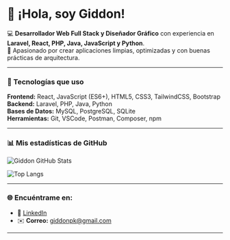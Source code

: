 # 👋 ¡Hola, soy Giddon!

💻 **Desarrollador Web Full Stack y Diseñador Gráfico** con experiencia en **Laravel, React, PHP, Java, JavaScript y Python**.  
🚀 Apasionado por crear aplicaciones limpias, optimizadas y con buenas prácticas de arquitectura.  

---

### 🧰 Tecnologías que uso

**Frontend:** React, JavaScript (ES6+), HTML5, CSS3, TailwindCSS, Bootstrap  
**Backend:** Laravel, PHP, Java, Python  
**Bases de Datos:** MySQL, PostgreSQL, SQLite  
**Herramientas:** Git, VSCode, Postman, Composer, npm

---

### 📊 Mis estadísticas de GitHub
![Giddon GitHub Stats](https://github-readme-stats.vercel.app/api?username=GddnPk&show_icons=true&theme=radical)

![Top Langs](https://github-readme-stats.vercel.app/api/top-langs/?username=GddnPk&layout=compact&theme=radical)

---

### 🌐 Encuéntrame en:
- 💼 [LinkedIn](www.linkedin.com/in/jmhpk)  
- ✉️ **Correo:** giddonpk@gmail.com 
---
